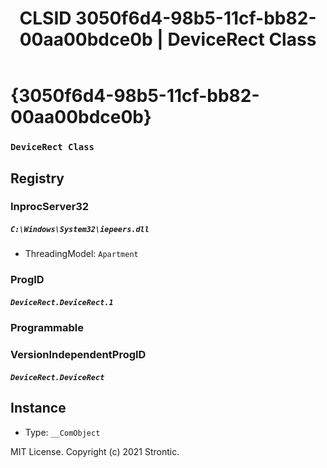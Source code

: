 ﻿---
title: "CLSID 3050f6d4-98b5-11cf-bb82-00aa00bdce0b | DeviceRect Class"
excerpt: What is COM-Object CLSID 3050f6d4-98b5-11cf-bb82-00aa00bdce0b?
---

# {3050f6d4-98b5-11cf-bb82-00aa00bdce0b}

### `DeviceRect Class`

## Registry


### InprocServer32

##### `C:\Windows\System32\iepeers.dll`
* ThreadingModel: `Apartment`

### ProgID

##### `DeviceRect.DeviceRect.1`

### Programmable


### VersionIndependentProgID

##### `DeviceRect.DeviceRect`

## Instance

* Type: `__ComObject`

MIT License. Copyright (c) 2021 Strontic.



